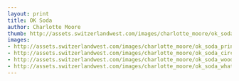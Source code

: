 ```yaml
--- 
layout: print
title: OK Soda
author: Charlotte Moore
thumb: http://assets.switzerlandwest.com/images/charlotte_moore/ok_soda_2-small.jpg
images: 
- http://assets.switzerlandwest.com/images/charlotte_moore/ok_soda_print_6.jpg
- http://assets.switzerlandwest.com/images/charlotte_moore/ok_soda_circle_r.jpg
- http://assets.switzerlandwest.com/images/charlotte_moore/ok_soda_wood_grain.jpg
- http://assets.switzerlandwest.com/images/charlotte_moore/ok_soda_what_next.jpg
---
```

